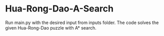 ﻿# Hua-Rong-Dao-A-Search

Run main.py with the desired input from inputs folder. The code solves the given Hua-Rong-Dao puzzle with A* search.
